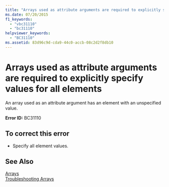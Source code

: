 ```yaml
---
title: "Arrays used as attribute arguments are required to explicitly specify values for all elements"
ms.date: 07/20/2015
f1_keywords: 
  - "vbc31110"
  - "bc31110"
helpviewer_keywords: 
  - "BC31110"
ms.assetid: 83d96c9d-cda9-44c0-accb-08c2d2f8db10
---
```

# Arrays used as attribute arguments are required to explicitly specify values for all elements
An array used as an attribute argument has an element with an unspecified value.  
  
 **Error ID:** BC31110  
  
## To correct this error  
  
-   Specify all element values.  
  
## See Also  
 [Arrays](../../visual-basic/programming-guide/language-features/arrays/index.md)  
 [Troubleshooting Arrays](../../visual-basic/programming-guide/language-features/arrays/troubleshooting-arrays.md)
